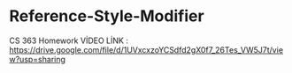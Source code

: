 # Reference-Style-Modifier
CS 363 Homework
VİDEO LİNK : https://drive.google.com/file/d/1UVxcxzoYCSdfd2gX0f7_26Tes_VW5J7t/view?usp=sharing